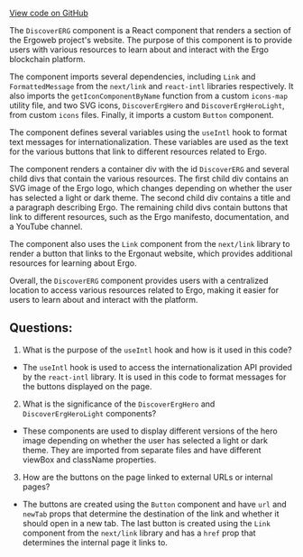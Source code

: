 [View code on GitHub](https://github.com/ergoplatform/ergoweb/components/discover/DiscoverHero.tsx)

The `DiscoverERG` component is a React component that renders a section of the Ergoweb project's website. The purpose of this component is to provide users with various resources to learn about and interact with the Ergo blockchain platform. 

The component imports several dependencies, including `Link` and `FormattedMessage` from the `next/link` and `react-intl` libraries respectively. It also imports the `getIconComponentByName` function from a custom `icons-map` utility file, and two SVG icons, `DiscoverErgHero` and `DiscoverErgHeroLight`, from custom `icons` files. Finally, it imports a custom `Button` component.

The component defines several variables using the `useIntl` hook to format text messages for internationalization. These variables are used as the text for the various buttons that link to different resources related to Ergo. 

The component renders a container div with the id `DiscoverERG` and several child divs that contain the various resources. The first child div contains an SVG image of the Ergo logo, which changes depending on whether the user has selected a light or dark theme. The second child div contains a title and a paragraph describing Ergo. The remaining child divs contain buttons that link to different resources, such as the Ergo manifesto, documentation, and a YouTube channel. 

The component also uses the `Link` component from the `next/link` library to render a button that links to the Ergonaut website, which provides additional resources for learning about Ergo. 

Overall, the `DiscoverERG` component provides users with a centralized location to access various resources related to Ergo, making it easier for users to learn about and interact with the platform.
## Questions: 
 1. What is the purpose of the `useIntl` hook and how is it used in this code?
- The `useIntl` hook is used to access the internationalization API provided by the `react-intl` library. It is used in this code to format messages for the buttons displayed on the page.

2. What is the significance of the `DiscoverErgHero` and `DiscoverErgHeroLight` components?
- These components are used to display different versions of the hero image depending on whether the user has selected a light or dark theme. They are imported from separate files and have different viewBox and className properties.

3. How are the buttons on the page linked to external URLs or internal pages?
- The buttons are created using the `Button` component and have `url` and `newTab` props that determine the destination of the link and whether it should open in a new tab. The last button is created using the `Link` component from the `next/link` library and has a `href` prop that determines the internal page it links to.